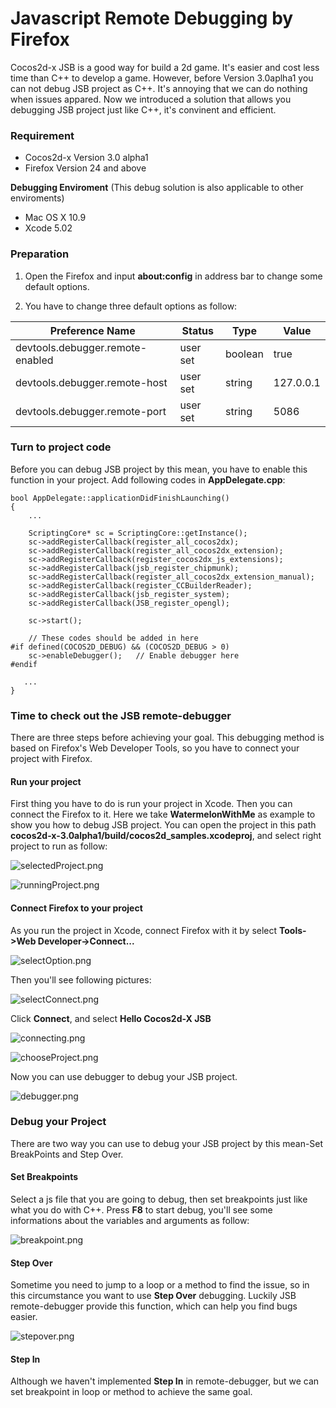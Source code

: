 Javascript Remote Debugging by Firefox
======================================

Cocos2d-x JSB is a good way for build a 2d game. It's easier and cost less time than C++ to develop a game. However, before Version 3.0aplha1 you can not debug JSB project as C++. It's annoying that we can do nothing when issues appared. Now we introduced a solution that allows you debugging JSB project just like C++, it's convinent and efficient.

### Requirement

* Cocos2d-x Version 3.0 alpha1
* Firefox   Version 24 and above

**Debugging Enviroment** (This debug solution is also applicable to other enviroments)

* Mac OS X 10.9
* Xcode 5.02

### Preparation

1. Open the Firefox and input **about:config** in address bar to change some default options.

2. You have to change three default options as follow:

Preference Name                  | Status   | Type    | Value 
---------------------------------|----------|---------|-------
devtools.debugger.remote-enabled | user set | boolean | true
devtools.debugger.remote-host    | user set | string  | 127.0.0.1
devtools.debugger.remote-port    | user set | string  | 5086

### Turn to project code

Before you can debug JSB project by this mean, you have to enable this function in your project. Add following codes in **AppDelegate.cpp**:

```
bool AppDelegate::applicationDidFinishLaunching()
{
    ...
    
    ScriptingCore* sc = ScriptingCore::getInstance();
    sc->addRegisterCallback(register_all_cocos2dx);
    sc->addRegisterCallback(register_all_cocos2dx_extension);
    sc->addRegisterCallback(register_cocos2dx_js_extensions);
    sc->addRegisterCallback(jsb_register_chipmunk);
    sc->addRegisterCallback(register_all_cocos2dx_extension_manual);
    sc->addRegisterCallback(register_CCBuilderReader);
    sc->addRegisterCallback(jsb_register_system);
    sc->addRegisterCallback(JSB_register_opengl);
    
    sc->start();
    
    // These codes should be added in here
#if defined(COCOS2D_DEBUG) && (COCOS2D_DEBUG > 0)
    sc->enableDebugger();   // Enable debugger here
#endif

   ...
}
```

### Time to check out the JSB remote-debugger

There are three steps before achieving your goal. This debugging method is based on Firefox's Web Developer Tools, so you have to connect your project with Firefox.

#### Run your project

First thing you have to do is run your project in Xcode. Then you can connect the Firefox to it. Here we take **WatermelonWithMe** as example to show you how to debug JSB project. You can open the project in this path **cocos2d-x-3.0alpha1/build/cocos2d_samples.xcodeproj**, and select right project to run as follow:

![selectedProject.png](res/selectedProject.png)

![runningProject.png](res/runningProject.png)


#### Connect Firefox to your project

As you run the project in Xcode, connect Firefox with it by select **Tools->Web Developer->Connect...**

![selectOption.png](res/selectOption.png)

Then you'll see following pictures:

![selectConnect.png](res/selectConnect.png)

Click **Connect**, and select **Hello Cocos2d-X JSB**

![connecting.png](res/connecting.png)

![chooseProject.png](res/chooseProject.png)

Now you can use debugger to debug your JSB project. 

![debugger.png](res/debugger.png)

### Debug your Project

There are two way you can use to debug your JSB project by this mean-Set BreakPoints and Step Over.

#### Set Breakpoints

Select a js file that you are going to debug, then set breakpoints just like what you do with C++. Press **F8** to start debug, you'll see some informations about the variables and arguments as follow:

![breakpoint.png](res/breakpoint.png)

#### Step Over

Sometime you need to jump to a loop or a method to find the issue, so in this circumstance you want to use **Step Over** debugging. Luckily JSB remote-debugger provide this function, which can help you find bugs easier.

![stepover.png](res/stepover.png)

#### Step In

Although we haven't implemented **Step In** in remote-debugger, but we can set breakpoint in loop or method to achieve the same goal.
